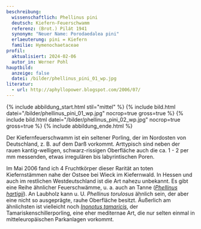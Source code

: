```yaml
---
beschreibung:
  wissenschaftlich: Phellinus pini
  deutsch: Kiefern-Feuerschwamm
  referenz: (Brot.) Pilát 1941
  synonym: "Neuer Name: Porodaedalea pini"
  erlaeuterung: pini = Kiefern
  familie: Hymenochaetaceae
profil:
  aktualisiert: 2024-02-06
  autor_in: Werner Pohl
hauptbild:
  anzeige: false
  datei: /bilder/phellinus_pini_01_wp.jpg
literatur:
  - url: http://aphyllopower.blogspot.com/2006/07/
---
```

{% include abbildung_start.html stil="mittel" %}
{% include bild.html datei="/bilder/phellinus_pini_01_wp.jpg" nocrop=true gross=true %}
{% include bild.html datei="/bilder/phellinus_pini_02_wp.jpg" nocrop=true gross=true %}
{% include abbildung_ende.html %}

Der Kiefernfeuerschwamm ist ein seltener Porling, der im Nordosten von Deutschland, z. B. auf dem Darß vorkommt. Arttypisch sind neben der rauen kantig-welligen, schwarz-rissigen Oberfläche auch die ca. 1 - 2 per mm messenden, etwas irregulären bis labyrintischen Poren.

Im Mai 2006 fand ich 4 Fruchtkörper dieser Rarität an toten Kiefernstämmen nahe der Ostsee bei Wieck im Kiefernwald. In Hessen und auch im restlichen Westdeutschland ist die Art nahezu unbekannt. Es gibt eine Reihe ähnlicher Feuerschwämme, u. a. auch an Tanne (*[Phellinus hartigii](/pilze/phellinus-hartigii-tannen-feuerschwamm)*). An Laubholz kann u. U. *Phellinus torulosus* ähnlich sein, der aber eine nicht so ausgeprägte, rauhe Oberfläche besitzt. Äußerlich am ähnlichsten ist vielleicht noch *[Inonotus tamaricis](/pilze/inonotus-tamaricis-tamarisken-schillerporling-tamarisken-schillerporling)*, der Tamariskenschillerporling, eine eher mediternae Art, die nur selten einmal in mitteleuropäischen Parkanlagen vorkommt.